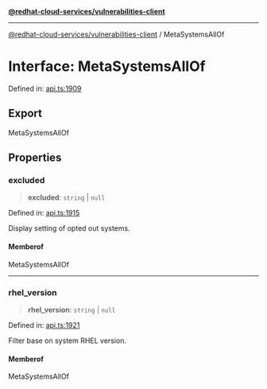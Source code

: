 [**@redhat-cloud-services/vulnerabilities-client**](../README.md)

***

[@redhat-cloud-services/vulnerabilities-client](../globals.md) / MetaSystemsAllOf

# Interface: MetaSystemsAllOf

Defined in: [api.ts:1909](https://github.com/charlesmulder/javascript-clients/blob/main/packages/vulnerabilities/git-api/api.ts#L1909)

## Export

MetaSystemsAllOf

## Properties

### excluded

> **excluded**: `string` \| `null`

Defined in: [api.ts:1915](https://github.com/charlesmulder/javascript-clients/blob/main/packages/vulnerabilities/git-api/api.ts#L1915)

Display setting of opted out systems.

#### Memberof

MetaSystemsAllOf

***

### rhel\_version

> **rhel\_version**: `string` \| `null`

Defined in: [api.ts:1921](https://github.com/charlesmulder/javascript-clients/blob/main/packages/vulnerabilities/git-api/api.ts#L1921)

Filter base on system RHEL version.

#### Memberof

MetaSystemsAllOf
